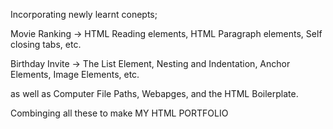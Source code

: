 Incorporating newly learnt conepts;

Movie Ranking -> HTML Reading elements, HTML Paragraph elements, Self closing tabs, etc.

Birthday Invite -> The List Element, Nesting and Indentation, Anchor Elements, Image Elements, etc.

as well as Computer File Paths, Webapges, and the HTML Boilerplate.

Combinging all these to make MY HTML PORTFOLIO